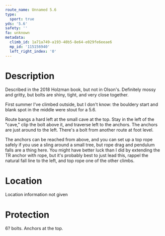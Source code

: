 ```yaml
---
route_name: Unnamed 5.6
type:
  sport: true
yds: '5.6'
safety: ''
fa: unknown
metadata:
  climb_id: 1a71a749-a193-40b5-8e64-e029fe6eeae6
  mp_id: '115156940'
  left_right_index: '0'
---
```

# Description
Described in the 2018 Holzman book, but not in Olson's. Definitely mossy and gritty, but bolts are shiny, tight, and very close together.

First summer I've climbed outside, but I don't know: the bouldery start and blank spot in the middle were stout for a 5.6.

Route bangs a hard left at the small cave at the top. Stay in the left of the "cave," clip the bolt above it, and traverse left to the anchors. The anchors are just around to the left. There's a bolt from another route at foot level.

The anchors can be reached from above, and you can set up a top rope safely if you use a sling around a small tree, but rope drag and pendulum falls are a thing here. You might have better luck than I did by extending the TR anchor with rope, but it's probably best to just lead this, rappel the natural fall line to the left, and top rope one of the other climbs.

# Location
Location information not given

# Protection
6? bolts. Anchors at the top.
